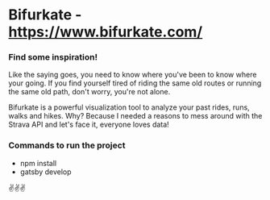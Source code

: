# Bifurkate - https://www.bifurkate.com/

### Find some inspiration!

Like the saying goes, you need to know where you've been to know where your going. If you find yourself tired of riding the same old routes or running the same old path, don't worry, you're not alone.

Bifurkate is a powerful visualization tool to analyze your past rides, runs, walks and hikes. Why? Because I needed a reasons to mess around with the Strava API and let's face it, everyone loves data!

### Commands to run the project

- npm install
- gatsby develop

✌️✌✌
